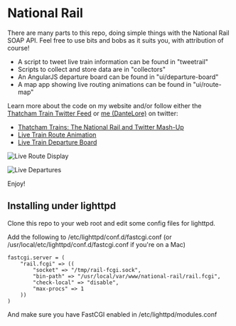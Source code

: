# National Rail

There are many parts to this repo, doing simple things with the National Rail SOAP API. Feel free to use bits and bobs as it suits you, with attribution of course!

* A script to tweet live train information can be found in "tweetrail"
* Scripts to collect and store data are in "collectors"
* An AngularJS departure board can be found in "ui/departure-board"
* A map app showing live routing animations can be found in "ui/route-map"

Learn more about the code on my website and/or follow either the [Thatcham Train Twitter Feed](https://twitter.com/ThatchamTrains) or [me (DanteLore)](https://twitter.com/DanteLore) on twitter:

* [Thatcham Trains: The National Rail and Twitter Mash-Up](http://logicalgenetics.com/thatcham-trains/)
* [Live Train Route Animation](http://logicalgenetics.com/live-train-route-animation/)
* [Live Train Departure Board](http://logicalgenetics.com/train-departure-board/)

![Live Route Display](http://logicalgenetics.com/wp-content/uploads/2016/06/route-planner.gif)

![Live Departures](http://logicalgenetics.com/wp-content/uploads/2016/06/departures-1024x758.png)

Enjoy!




## Installing under lighttpd

Clone this repo to your web root and edit some config files for lighttpd.

Add the following to /etc/lighttpd/conf.d/fastcgi.conf (or /usr/local/etc/lighttpd/conf.d/fastcgi.conf if you're on a Mac)

```
fastcgi.server = (
    "rail.fcgi" => ((
        "socket" => "/tmp/rail-fcgi.sock",
        "bin-path" => "/usr/local/var/www/national-rail/rail.fcgi",
        "check-local" => "disable",
        "max-procs" => 1
    ))
)
```

And make sure you have FastCGI enabled in /etc/lighttpd/modules.conf